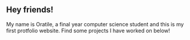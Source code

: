 ## Hey friends!

My name is Oratile, a final year computer science student and this is my first protfolio website. Find some projects I have worked on below!
